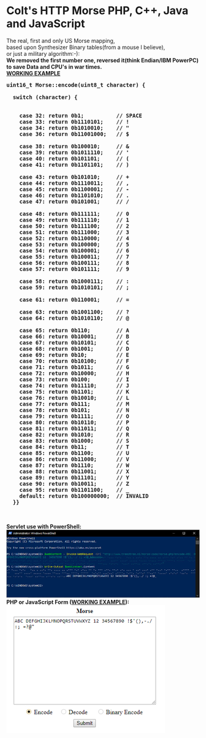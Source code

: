 # Colt's HTTP Morse PHP, C++, Java and JavaScript
The real, first and only US Morse mapping,<br>
      based upon Synthesizer Binary tables(from a mouse I believe),<br>
or just a military  algorithm:-):<br />
        <b>We removed the first number one,
        reversed it(think Endian/IBM PowerPC) 
        to save Data and CPU's in war times.<br>
<a href="https://raycolt.github.io/morse/">WORKING EXAMPLE</a><br>
<pre>
uint16_t Morse::encode(uint8_t character) {<br>
  switch (character) {<br>
    
    case 32: return 0b1;          // SPACE
    case 33: return 0b1110101;    // !
    case 34: return 0b1010010;    // "
    case 36: return 0b11001000;   // $

    case 38: return 0b100010;     // &
    case 39: return 0b1011110;    // '
    case 40: return 0b101101;     // (
    case 41: return 0b1101101;    // )

    case 43: return 0b101010;     // +
    case 44: return 0b1110011;    // ,
    case 45: return 0b1100001;    // -
    case 46: return 0b1101010;    // .
    case 47: return 0b101001;     // /

    case 48: return 0b111111;     // 0
    case 49: return 0b111110;     // 1
    case 50: return 0b111100;     // 2
    case 51: return 0b111000;     // 3
    case 52: return 0b110000;     // 4
    case 53: return 0b100000;     // 5
    case 54: return 0b100001;     // 6
    case 55: return 0b100011;     // 7
    case 56: return 0b100111;     // 8
    case 57: return 0b101111;     // 9

    case 58: return 0b1000111;    // :
    case 59: return 0b1010101;    // ;

    case 61: return 0b110001;     // =

    case 63: return 0b1001100;    // ?
    case 64: return 0b1010110;    // @

    case 65: return 0b110;        // A
    case 66: return 0b10001;      // B
    case 67: return 0b10101;      // C
    case 68: return 0b1001;       // D
    case 69: return 0b10;         // E
    case 70: return 0b10100;      // F
    case 71: return 0b1011;       // G
    case 72: return 0b10000;      // H
    case 73: return 0b100;        // I
    case 74: return 0b11110;      // J
    case 75: return 0b1101;       // K
    case 76: return 0b10010;      // L
    case 77: return 0b111;        // M
    case 78: return 0b101;        // N
    case 79: return 0b1111;       // O
    case 80: return 0b10110;      // P
    case 81: return 0b11011;      // Q
    case 82: return 0b1010;       // R
    case 83: return 0b1000;       // S
    case 84: return 0b11;         // T
    case 85: return 0b1100;       // U
    case 86: return 0b11000;      // V
    case 87: return 0b1110;       // W
    case 88: return 0b11001;      // X
    case 89: return 0b11101;      // Y
    case 90: return 0b10011;      // Z
    case 95: return 0b1101100;    // _
    default: return 0b100000000;  // INVALID
  }}
  </pre>
<br>Servlet use with PowerShell:<br>
<img src=https://github.com/RayColt/morse/blob/master/TCP/morse-http-powershell.jpg />
<br>PHP or JavaScript Form (<a href="https://raycolt.github.io/morse/">WORKING EXAMPLE</a>):<br>
<a href="https://raycolt.github.io/morse/"><img src=https://github.com/RayColt/morse/blob/master/javascript/morse-form.jpg /></a>

